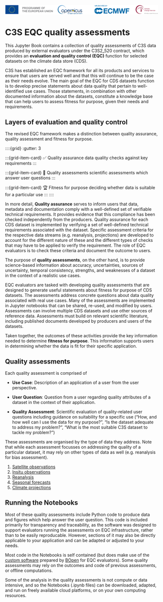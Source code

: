 ![logo](LogoLine_horizon_C3S.png)

# C3S EQC quality assessments

This Jupyter Book contains a collection of quality assessments of C3S data produced by external evaluators under the C3S2_520 contract, which provides an **evaluation and quality control (EQC)** function for selected datasets on the climate data store (CDS).

C3S has established an EQC framework for all its products and services to ensure that users are served well and that this will continue to be the case as their needs evolve. The main goal of the EQC for CDS datasets function is to develop precise statements about data quality that pertain to well-identified use cases. Those statements, in combination with other documented information about the datasets, constitute a knowledge base that can help users to assess fitness for purpose, given their needs and requirements.

## Layers of evaluation and quality control

The revised EQC framework makes a distinction between quality assurance, quality assessment and fitness for purpose.

::::{grid}
:gutter: 3

:::{grid-item-card} ✅ Quality assurance
data quality checks against key requirements
:::

:::{grid-item-card} 🧭 Quality assessments
scientific assessments which answer user questions
:::

:::{grid-item-card} 🏆 Fitness for purpose
deciding whether data is suitable for a particular use
:::
::::

In more detail, **Quality assurance** serves to inform users that data, metadata and documentation comply with a well-defined set of verifiable technical requirements. It provides evidence that this compliance has been checked independently from the producers. Quality assurance for each CDS dataset is implemented by verifying a set of well-defined technical requirements associated with the dataset. Specific assessment criteria for the respective data streams (e.g. reanalysis, projections) are developed to account for the different nature of these and the different types of checks that may have to be applied to verify the requirement. The role of EQC evaluators is to check these criteria and document the outcome to users.

The purpose of **quality assessments**, on the other hand, is to provide science-based information about accuracy, uncertainties, sources of uncertainty, temporal consistency, strengths, and weaknesses of a dataset in the context of a realistic use cases.

EQC evaluators are tasked with developing quality assessments that are designed to generate useful statements about fitness for purpose of CDS datasets. The assessments address concrete questions about data quality associated with real use cases. Many of the assessments are implemented in Jupyter notebooks that can be shared, re-used, and modified by users. Assessments can involve multiple CDS datasets and use other sources of reference data. Assessments must build on relevant scientific literature, including published documents developed by producers and users of the datasets.

Taken together, the outcomes of these activities provide the key information needed to determine **fitness for purpose**. This information supports users in determining whether the data is fit for their specific application.

## Quality assessments

Each quality assessment is comprised of

- **Use Case**: Description of an application of a user from the user perspective.

- **User Question**: Question from a user regarding quality attributes of a dataset in the context of their application.

- **Quality Assessment**: Scientific evaluation of quality-related user questions including guidance on suitability for a specific use (“How, and how well can I use the data for my purpose?”, “Is the dataset adequate to address my problem?”, “What is the most suitable C3S dataset to tackle my problem?”)

These assessments are organised by the type of data they address. Note that while each assessment focusses on addressing the quality of a particular dataset, it may rely on other types of data as well (e.g. reanalysis for bias assessment).

1. [Satellite observations](Satellite_ECVs/satellite.md)
1. [Insitu observations](In_Situ/insitu.md)
1. [Reanalysis](Reanalyses/reanalysis.md)
1. [Seasonal forecasts](Seasonal_Forecasts/seasonal.md)
1. [Climate projections](Climate_Projections/climate.md)

## Running the Notebooks

Most of these quality assessments include Python code to produce data and figures which help answer the user question. This code is included primarily for transparency and traceability, as the software was designed to support evaluators running the assessments on EQC infrastructure, rather than to be easily reproducable. However, sections of it may also be directly applicable to your application and can be adapted or adjusted to your needs.

Most code in the Notebooks is self contained (but does make use of the [custom software](https://github.com/bopen/c3s-eqc-automatic-quality-control/tree/main/c3s_eqc_automatic_quality_control) prepared by [BOpen](https://www.bopen.eu/) for EQC evaluators). Some quality assessments may rely on the outcomes and code of previous assessments, or offline computations.

Some of the analysis in the quality assessments is not compute or data intensive, and so the Notebooks (.ipynb files) can be downloaded, adapted, and run on freely available cloud platforms, or on your own computing resources.
